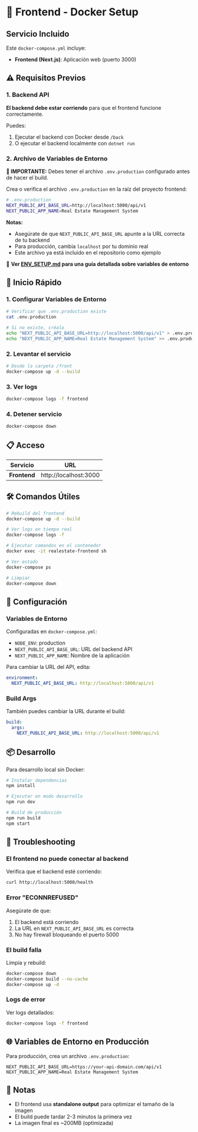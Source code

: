 # 🐳 Frontend - Docker Setup

## Servicio Incluido

Este `docker-compose.yml` incluye:

- **Frontend (Next.js)**: Aplicación web (puerto 3000)

## ⚠️ Requisitos Previos

### 1. Backend API

**El backend debe estar corriendo** para que el frontend funcione correctamente.

Puedes:
1. Ejecutar el backend con Docker desde `/back`
2. O ejecutar el backend localmente con `dotnet run`

### 2. Archivo de Variables de Entorno

**🔴 IMPORTANTE:** Debes tener el archivo `.env.production` configurado antes de hacer el build.

Crea o verifica el archivo `.env.production` en la raíz del proyecto frontend:

```bash
# .env.production
NEXT_PUBLIC_API_BASE_URL=http://localhost:5000/api/v1
NEXT_PUBLIC_APP_NAME=Real Estate Management System
```

**Notas:**
- Asegúrate de que `NEXT_PUBLIC_API_BASE_URL` apunte a la URL correcta de tu backend
- Para producción, cambia `localhost` por tu dominio real
- Este archivo ya está incluido en el repositorio como ejemplo

📖 **Ver [ENV_SETUP.md](ENV_SETUP.md) para una guía detallada sobre variables de entorno**

## 🚀 Inicio Rápido

### **1. Configurar Variables de Entorno**

```bash
# Verificar que .env.production existe
cat .env.production

# Si no existe, créalo
echo "NEXT_PUBLIC_API_BASE_URL=http://localhost:5000/api/v1" > .env.production
echo "NEXT_PUBLIC_APP_NAME=Real Estate Management System" >> .env.production
```

### **2. Levantar el servicio**

```bash
# Desde la carpeta /front
docker-compose up -d --build
```

### **3. Ver logs**

```bash
docker-compose logs -f frontend
```

### **4. Detener servicio**

```bash
docker-compose down
```

## 📋 Acceso

| Servicio | URL |
|----------|-----|
| **Frontend** | http://localhost:3000 |

## 🛠️ Comandos Útiles

```bash
# Rebuild del frontend
docker-compose up -d --build

# Ver logs en tiempo real
docker-compose logs -f

# Ejecutar comandos en el contenedor
docker exec -it realestate-frontend sh

# Ver estado
docker-compose ps

# Limpiar
docker-compose down
```

## 🔧 Configuración

### Variables de Entorno

Configuradas en `docker-compose.yml`:

- `NODE_ENV`: production
- `NEXT_PUBLIC_API_BASE_URL`: URL del backend API
- `NEXT_PUBLIC_APP_NAME`: Nombre de la aplicación

Para cambiar la URL del API, edita:

```yaml
environment:
  NEXT_PUBLIC_API_BASE_URL: http://localhost:5000/api/v1
```

### Build Args

También puedes cambiar la URL durante el build:

```yaml
build:
  args:
    NEXT_PUBLIC_API_BASE_URL: http://localhost:5000/api/v1
```

## 📦 Desarrollo

Para desarrollo local sin Docker:

```bash
# Instalar dependencias
npm install

# Ejecutar en modo desarrollo
npm run dev

# Build de producción
npm run build
npm start
```

## 🐛 Troubleshooting

### El frontend no puede conectar al backend

Verifica que el backend esté corriendo:
```bash
curl http://localhost:5000/health
```

### Error "ECONNREFUSED"

Asegúrate de que:
1. El backend está corriendo
2. La URL en `NEXT_PUBLIC_API_BASE_URL` es correcta
3. No hay firewall bloqueando el puerto 5000

### El build falla

Limpia y rebuild:
```bash
docker-compose down
docker-compose build --no-cache
docker-compose up -d
```

### Logs de error

Ver logs detallados:
```bash
docker-compose logs -f frontend
```

## 🌐 Variables de Entorno en Producción

Para producción, crea un archivo `.env.production`:

```env
NEXT_PUBLIC_API_BASE_URL=https://your-api-domain.com/api/v1
NEXT_PUBLIC_APP_NAME=Real Estate Management System
```

## 📝 Notas

- El frontend usa **standalone output** para optimizar el tamaño de la imagen
- El build puede tardar 2-3 minutos la primera vez
- La imagen final es ~200MB (optimizada)
